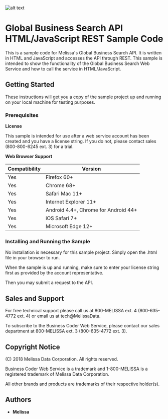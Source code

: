 ![alt text](https://www.melissa.com/_borders17/nav/2017/images/melissa-global-intelligence.png)

# Global Business Search API HTML/JavaScript REST Sample Code

This is a sample code for Melissa's Global Business Search API. It is written in HTML and JavaScript and accesses the API through REST. 
This sample is intended to show the functionality of the Global Business Search Web Service and how to call the service in HTML/JavaScript. 


## Getting Started

These instructions will get you a copy of the sample project up and running on your local machine for testing purposes. 

### Prerequisites

**License**

This sample is intended for use after a web service account has been created and you have a license string.
If you do not, please contact sales (800-800-6245 ext. 3) for a trial.

**Web Browser Support**

| Compatibility | Version  |
| ----------- | ---------- |
| Yes | Firefox 60+ |
| Yes | Chrome 68+ |
| Yes | Safari Mac 11+ |
| Yes | Internet Explorer 11+ |
| Yes | Android 4.4+, Chrome for Android 44+ |
| Yes | iOS Safari 7+ |
| Yes | Microsoft Edge 12+ |

### Installing and Running the Sample

No installation is necessary for this sample project. Simply open the .html file in your browser to run. 

When the sample is up and running, make sure to enter your license string first as provided by the account representative. 

Then you may submit a request to the API. 


## Sales and Support

For free technical support please call us at 800-MELISSA ext. 4 (800-635-4772 ext. 4) or email us at tech@MelissaData.

To subscribe to the Business Coder Web Service, please contact our sales department at 800-MELISSA ext. 3 (800-635-4772 ext. 3).


## Copyright Notice

(C) 2018 Melissa Data Corporation. All rights reserved.

Business Coder Web Service is a trademark and 1-800-MELISSA is a registered trademark
of Melissa Data Corporation.

All other brands and products are trademarks of their respective holder(s).


## Authors

* **Melissa**

